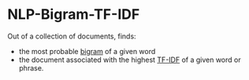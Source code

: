 # NLP-Bigram-TF-IDF
Out of a collection of documents, finds: 
 - the most probable [bigram](https://en.wikipedia.org/wiki/Bigram) of a given word
 - the document associated with the highest [TF-IDF](https://en.wikipedia.org/wiki/Tf%E2%80%93idf) of a given word or phrase.
